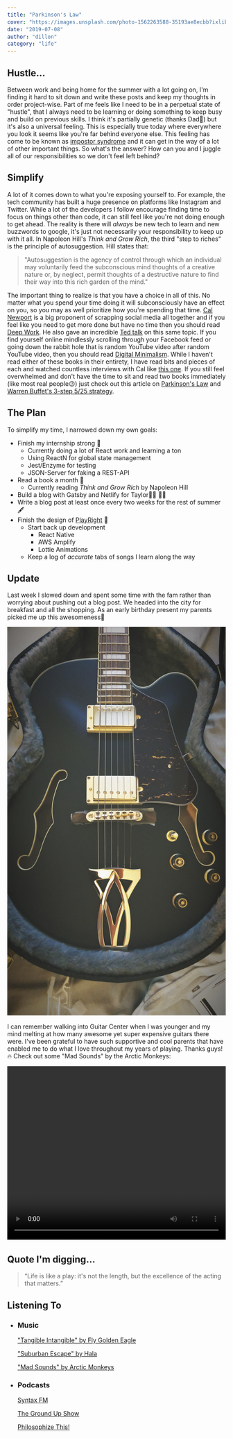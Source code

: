 ```yaml
---
title: "Parkinson's Law"
cover: "https://images.unsplash.com/photo-1562263588-35193ae8ecbb?ixlib=rb-1.2.1&auto=format&fit=crop&w=1950&q=80"
date: "2019-07-08"
author: "dillon"
category: "life"
---
```


## Hustle...

Between work and being home for the summer with a lot going on, I'm finding it hard to sit down and write these posts and keep my thoughts in order project-wise. Part of me feels like I need to be in a perpetual state of "hustle", that I always need to be learning or doing something to keep busy and build on previous skills. I think it's partially genetic (thanks Dad😬) but it's also a universal feeling. This is especially true today where everywhere you look it seems like you're far behind everyone else. This feeling has come to be known as [impostor syndrome](https://en.wikipedia.org/wiki/Impostor_syndrome) and it can get in the way of a lot of other important things. So what's the answer? How can you and I juggle all of our responsibilities so we don't feel left behind?

## Simplify

A lot of it comes down to what you're exposing yourself to. For example, the tech community has built a huge presence on platforms like Instagram and Twitter. While a lot of the developers I follow encourage finding time to focus on things other than code, it can still feel like you're not doing enough to get ahead. The reality is there will _always_ be new tech to learn and new buzzwords to google, it's just not necessarily your responsibility to keep up with it all. In Napoleon Hill's _Think and Grow Rich_, the third "step to riches" is the principle of autosuggestion. Hill states that:

> "Autosuggestion is the agency of control through which an individual may voluntarily feed the subconscious mind thoughts of a creative nature or, by neglect, permit thoughts of a destructive nature to find their way into this rich garden of the mind."

The important thing to realize is that you have a choice in all of this. No matter what you spend your time doing it will subconsciously have an effect on you, so you may as well prioritize how you're spending that time. [Cal Newport](http://www.calnewport.com/about/) is a big proponent of scrapping social media all together and if you feel like you need to get more done but have no time then you should read [Deep Work](https://www.amazon.com/Deep-Work-Focused-Success-Distracted/dp/1455586692). He also gave an incredible [Ted talk](https://www.ted.com/talks/cal_newport_why_you_should_quit_social_media?language=en) on this same topic. If you find yourself online mindlessly scrolling through your Facebook feed or going down the rabbit hole that is random YouTube video after random YouTube video, then you should read [Digital Minimalism](https://www.amazon.com/Digital-Minimalism-Choosing-Focused-Noisy/dp/0525536515). While I haven't read either of these books in their entirety, I have read bits and pieces of each and watched countless interviews with Cal like [this one](https://www.youtube.com/watch?v=ROKQHRfh2mA). If you still feel overwhelmed and don't have the time to sit and read two books immediately (like most real people😉) just check out this article on [Parkinson's Law](https://www.lifehack.org/articles/featured/how-to-use-parkinsons-law-to-your-advantage.html) and [Warren Buffet's 3-step 5/25 strategy](https://mayooshin.com/buffett-5-25-rule/).

## The Plan

To simplify my time, I narrowed down my own goals:

- Finish my internship strong 💪
  - Currently doing a lot of React work and learning a ton
  - Using ReactN for global state management
  - Jest/Enzyme for testing
  - JSON-Server for faking a REST-API
- Read a book a month 📘
  - Currently reading _Think and Grow Rich_ by Napoleon Hill
- Build a blog with Gatsby and Netlify for Taylor💁‍♂️ 👨‍💻
- Write a blog post at least once every two weeks for the rest of summer 🖋️
- Finish the design of [PlayRight](https://github.com/dilloncoffman/PlayRight) 🎨
  - Start back up development
    - React Native
    - AWS Amplify
    - Lottie Animations
  - Keep a log of _accurate_ tabs of songs I learn along the way

## Update

Last week I slowed down and spent some time with the fam rather than worrying about pushing out a blog post. We headed into the city for breakfast and all the shopping. As an early birthday present my parents picked me up this awesomeness🤤

![New Guitar](./guitar.jpg)

I can remember walking into Guitar Center when I was younger and my mind melting at how many awesome yet super expensive guitars there were. I've been grateful to have such supportive and cool parents that have enabled me to do what I love throughout my years of playing. Thanks guys!🔥 Check out some "Mad Sounds" by the Arctic Monkeys:

<video width="100%" height="400" controls style="">
<source src="mad_sounds.mov" type="video/mp4">
</video>

## Quote I'm digging...

> “Life is like a play: it's not the length, but the excellence of the acting that matters.”

## Listening To

- ### Music

  ["Tangible Intangible" by Fly Golden Eagle](https://www.youtube.com/watch?v=3aq_CYvN1gE)

  ["Suburban Escape" by Hala](https://youtu.be/76X0G3TdePk?t=380)

  ["Mad Sounds" by Arctic Monkeys](https://www.youtube.com/watch?v=up5DEICL_Q0)

- ### Podcasts

  [Syntax FM](https://overcast.fm/itunes1253186678/syntax-tasty-web-development-treats)

  [The Ground Up Show](https://overcast.fm/itunes1203518464/the-ground-up-show)

  [Philosophize This!](https://overcast.fm/itunes659155419/philosophize-this)
